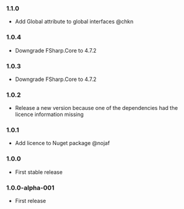 ### 1.1.0

* Add Global attribute to global interfaces @chkn

### 1.0.4

* Downgrade FSharp.Core to 4.7.2

### 1.0.3

* Downgrade FSharp.Core to 4.7.2

### 1.0.2

* Release a new version because one of the dependencies had the licence information missing

### 1.0.1

* Add licence to Nuget package @nojaf

### 1.0.0

* First stable release

### 1.0.0-alpha-001

* First release
